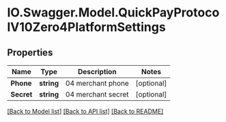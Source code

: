 # IO.Swagger.Model.QuickPayProtocolV10Zero4PlatformSettings
## Properties

Name | Type | Description | Notes
------------ | ------------- | ------------- | -------------
**Phone** | **string** | 04 merchant phone | [optional] 
**Secret** | **string** | 04 merchant secret | [optional] 

[[Back to Model list]](../README.md#documentation-for-models) [[Back to API list]](../README.md#documentation-for-api-endpoints) [[Back to README]](../README.md)

